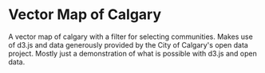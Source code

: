 Vector Map of Calgary
==================

A vector map of calgary with a filter for selecting communities. Makes use of d3.js and data generously provided by the City of Calgary's open data project. Mostly just a demonstration of what is possible with d3.js and open data. 
